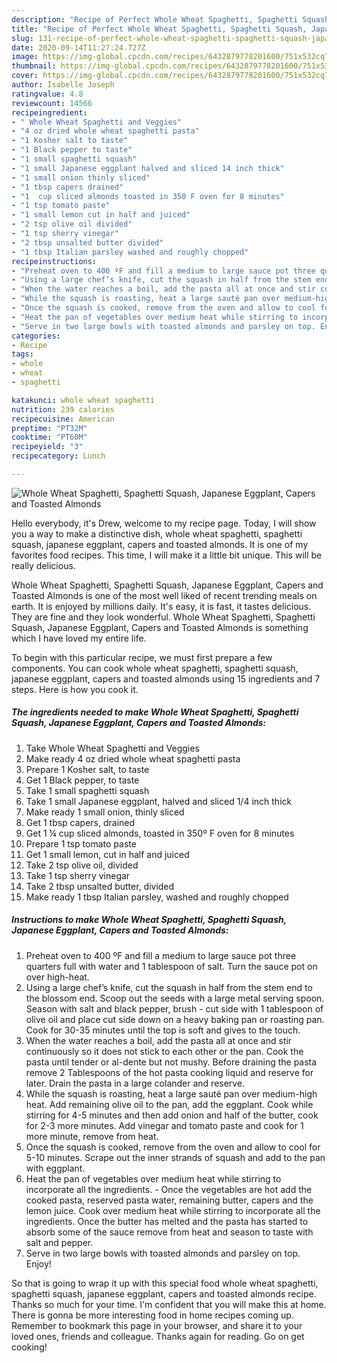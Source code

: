 ```yaml
---
description: "Recipe of Perfect Whole Wheat Spaghetti, Spaghetti Squash, Japanese Eggplant, Capers and Toasted Almonds"
title: "Recipe of Perfect Whole Wheat Spaghetti, Spaghetti Squash, Japanese Eggplant, Capers and Toasted Almonds"
slug: 131-recipe-of-perfect-whole-wheat-spaghetti-spaghetti-squash-japanese-eggplant-capers-and-toasted-almonds
date: 2020-09-14T11:27:24.727Z
image: https://img-global.cpcdn.com/recipes/6432879778201600/751x532cq70/whole-wheat-spaghetti-spaghetti-squash-japanese-eggplant-capers-and-toasted-almonds-recipe-main-photo.jpg
thumbnail: https://img-global.cpcdn.com/recipes/6432879778201600/751x532cq70/whole-wheat-spaghetti-spaghetti-squash-japanese-eggplant-capers-and-toasted-almonds-recipe-main-photo.jpg
cover: https://img-global.cpcdn.com/recipes/6432879778201600/751x532cq70/whole-wheat-spaghetti-spaghetti-squash-japanese-eggplant-capers-and-toasted-almonds-recipe-main-photo.jpg
author: Isabelle Joseph
ratingvalue: 4.8
reviewcount: 14566
recipeingredient:
- " Whole Wheat Spaghetti and Veggies"
- "4 oz dried whole wheat spaghetti pasta"
- "1 Kosher salt to taste"
- "1 Black pepper to taste"
- "1 small spaghetti squash"
- "1 small Japanese eggplant halved and sliced 14 inch thick"
- "1 small onion thinly sliced"
- "1 tbsp capers drained"
- "1  cup sliced almonds toasted in 350 F oven for 8 minutes"
- "1 tsp tomato paste"
- "1 small lemon cut in half and juiced"
- "2 tsp olive oil divided"
- "1 tsp sherry vinegar"
- "2 tbsp unsalted butter divided"
- "1 tbsp Italian parsley washed and roughly chopped"
recipeinstructions:
- "Preheat oven to 400 ºF and fill a medium to large sauce pot three quarters full with water and 1 tablespoon of salt. Turn the sauce pot on over high-heat."
- "Using a large chef’s knife, cut the squash in half from the stem end to the blossom end. Scoop out the seeds with a large metal serving spoon. Season with salt and black pepper, brush cut side with 1 tablespoon of olive oil and place cut side down on a heavy baking pan or roasting pan. Cook for 30-35 minutes until the top is soft and gives to the touch."
- "When the water reaches a boil, add the pasta all at once and stir continuously so it does not stick to each other or the pan. Cook the pasta until tender or al-dente but not mushy. Before draining the pasta remove 2 Tablespoons of the hot pasta cooking liquid and reserve for later. Drain the pasta in a large colander and reserve."
- "While the squash is roasting, heat a large sauté pan over medium-high heat. Add remaining olive oil to the pan, add the eggplant. Cook while stirring for 4-5 minutes and then add onion and half of the butter, cook for 2-3 more minutes. Add vinegar and tomato paste and cook for 1 more minute, remove from heat."
- "Once the squash is cooked, remove from the oven and allow to cool for 5-10 minutes. Scrape out the inner strands of squash and add to the pan with eggplant."
- "Heat the pan of vegetables over medium heat while stirring to incorporate all the ingredients. Once the vegetables are hot add the cooked pasta, reserved pasta water, remaining butter, capers and the lemon juice. Cook over medium heat while stirring to incorporate all the ingredients. Once the butter has melted and the pasta has started to absorb some of the sauce remove from heat and season to taste with salt and pepper."
- "Serve in two large bowls with toasted almonds and parsley on top. Enjoy!"
categories:
- Recipe
tags:
- whole
- wheat
- spaghetti

katakunci: whole wheat spaghetti 
nutrition: 239 calories
recipecuisine: American
preptime: "PT32M"
cooktime: "PT60M"
recipeyield: "3"
recipecategory: Lunch

---
```



![Whole Wheat Spaghetti, Spaghetti Squash, Japanese Eggplant, Capers and Toasted Almonds](https://img-global.cpcdn.com/recipes/6432879778201600/751x532cq70/whole-wheat-spaghetti-spaghetti-squash-japanese-eggplant-capers-and-toasted-almonds-recipe-main-photo.jpg)

Hello everybody, it's Drew, welcome to my recipe page. Today, I will show you a way to make a distinctive dish, whole wheat spaghetti, spaghetti squash, japanese eggplant, capers and toasted almonds. It is one of my favorites food recipes. This time, I will make it a little bit unique. This will be really delicious.



Whole Wheat Spaghetti, Spaghetti Squash, Japanese Eggplant, Capers and Toasted Almonds is one of the most well liked of recent trending meals on earth. It is enjoyed by millions daily. It's easy, it is fast, it tastes delicious. They are fine and they look wonderful. Whole Wheat Spaghetti, Spaghetti Squash, Japanese Eggplant, Capers and Toasted Almonds is something which I have loved my entire life.


To begin with this particular recipe, we must first prepare a few components. You can cook whole wheat spaghetti, spaghetti squash, japanese eggplant, capers and toasted almonds using 15 ingredients and 7 steps. Here is how you cook it.

<!--inarticleads1-->

##### The ingredients needed to make Whole Wheat Spaghetti, Spaghetti Squash, Japanese Eggplant, Capers and Toasted Almonds:

1. Take  Whole Wheat Spaghetti and Veggies
1. Make ready 4 oz dried whole wheat spaghetti pasta
1. Prepare 1 Kosher salt, to taste
1. Get 1 Black pepper, to taste
1. Take 1 small spaghetti squash
1. Take 1 small Japanese eggplant, halved and sliced 1/4 inch thick
1. Make ready 1 small onion, thinly sliced
1. Get 1 tbsp capers, drained
1. Get 1 ¼ cup sliced almonds, toasted in 350º F oven for 8 minutes
1. Prepare 1 tsp tomato paste
1. Get 1 small lemon, cut in half and juiced
1. Take 2 tsp olive oil, divided
1. Take 1 tsp sherry vinegar
1. Take 2 tbsp unsalted butter, divided
1. Make ready 1 tbsp Italian parsley, washed and roughly chopped




<!--inarticleads2-->

##### Instructions to make Whole Wheat Spaghetti, Spaghetti Squash, Japanese Eggplant, Capers and Toasted Almonds:

1. Preheat oven to 400 ºF and fill a medium to large sauce pot three quarters full with water and 1 tablespoon of salt. Turn the sauce pot on over high-heat.
1. Using a large chef’s knife, cut the squash in half from the stem end to the blossom end. Scoop out the seeds with a large metal serving spoon. Season with salt and black pepper, brush - cut side with 1 tablespoon of olive oil and place cut side down on a heavy baking pan or roasting pan. Cook for 30-35 minutes until the top is soft and gives to the touch.
1. When the water reaches a boil, add the pasta all at once and stir continuously so it does not stick to each other or the pan. Cook the pasta until tender or al-dente but not mushy. Before draining the pasta remove 2 Tablespoons of the hot pasta cooking liquid and reserve for later. Drain the pasta in a large colander and reserve.
1. While the squash is roasting, heat a large sauté pan over medium-high heat. Add remaining olive oil to the pan, add the eggplant. Cook while stirring for 4-5 minutes and then add onion and half of the butter, cook for 2-3 more minutes. Add vinegar and tomato paste and cook for 1 more minute, remove from heat.
1. Once the squash is cooked, remove from the oven and allow to cool for 5-10 minutes. Scrape out the inner strands of squash and add to the pan with eggplant.
1. Heat the pan of vegetables over medium heat while stirring to incorporate all the ingredients. - Once the vegetables are hot add the cooked pasta, reserved pasta water, remaining butter, capers and the lemon juice. Cook over medium heat while stirring to incorporate all the ingredients. Once the butter has melted and the pasta has started to absorb some of the sauce remove from heat and season to taste with salt and pepper.
1. Serve in two large bowls with toasted almonds and parsley on top. Enjoy!




So that is going to wrap it up with this special food whole wheat spaghetti, spaghetti squash, japanese eggplant, capers and toasted almonds recipe. Thanks so much for your time. I'm confident that you will make this at home. There is gonna be more interesting food in home recipes coming up. Remember to bookmark this page in your browser, and share it to your loved ones, friends and colleague. Thanks again for reading. Go on get cooking!
